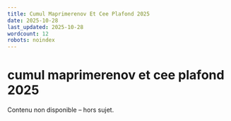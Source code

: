```yaml
---
title: Cumul Maprimerenov Et Cee Plafond 2025
date: 2025-10-28
last_updated: 2025-10-28
wordcount: 12
robots: noindex
---
```


# cumul maprimerenov et cee plafond 2025

Contenu non disponible – hors sujet.